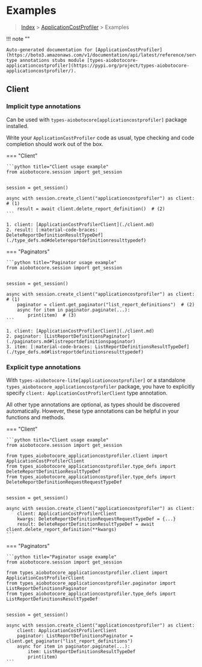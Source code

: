 # Examples

> [Index](../README.md) > [ApplicationCostProfiler](./README.md) > Examples

!!! note ""

    Auto-generated documentation for [ApplicationCostProfiler](https://boto3.amazonaws.com/v1/documentation/api/latest/reference/services/applicationcostprofiler.html#ApplicationCostProfiler)
    type annotations stubs module [types-aiobotocore-applicationcostprofiler](https://pypi.org/project/types-aiobotocore-applicationcostprofiler/).

## Client

### Implicit type annotations

Can be used with `types-aiobotocore[applicationcostprofiler]` package installed.

Write your `ApplicationCostProfiler` code as usual,
type checking and code completion should work out of the box.



=== "Client"

    ```python title="Client usage example"
    from aiobotocore.session import get_session


    session = get_session()

    async with session.create_client("applicationcostprofiler") as client:  # (1)
        result = await client.delete_report_definition()  # (2)
    ```

    1. client: [ApplicationCostProfilerClient](./client.md)
    2. result: [:material-code-braces: DeleteReportDefinitionResultTypeDef](./type_defs.md#deletereportdefinitionresulttypedef) 



=== "Paginators"

    ```python title="Paginator usage example"
    from aiobotocore.session import get_session


    session = get_session()

    async with session.create_client("applicationcostprofiler") as client:  # (1)
        paginator = client.get_paginator("list_report_definitions")  # (2)
        async for item in paginator.paginate(...):
            print(item)  # (3)
    ```

    1. client: [ApplicationCostProfilerClient](./client.md)
    2. paginator: [ListReportDefinitionsPaginator](./paginators.md#listreportdefinitionspaginator)
    3. item: [:material-code-braces: ListReportDefinitionsResultTypeDef](./type_defs.md#listreportdefinitionsresulttypedef) 




### Explicit type annotations

With `types-aiobotocore-lite[applicationcostprofiler]`
or a standalone `types_aiobotocore_applicationcostprofiler` package, you have to explicitly specify
`client: ApplicationCostProfilerClient` type annotation.

All other type annotations are optional, as types should be discovered automatically.
However, these type annotations can be helpful in your functions and methods.


=== "Client"

    ```python title="Client usage example"
    from aiobotocore.session import get_session

    from types_aiobotocore_applicationcostprofiler.client import ApplicationCostProfilerClient
    from types_aiobotocore_applicationcostprofiler.type_defs import DeleteReportDefinitionResultTypeDef
    from types_aiobotocore_applicationcostprofiler.type_defs import DeleteReportDefinitionRequestRequestTypeDef


    session = get_session()

    async with session.create_client("applicationcostprofiler") as client:
        client: ApplicationCostProfilerClient
        kwargs: DeleteReportDefinitionRequestRequestTypeDef = {...}
        result: DeleteReportDefinitionResultTypeDef = await client.delete_report_definition(**kwargs)
    ```



=== "Paginators"

    ```python title="Paginator usage example"
    from aiobotocore.session import get_session

    from types_aiobotocore_applicationcostprofiler.client import ApplicationCostProfilerClient
    from types_aiobotocore_applicationcostprofiler.paginator import ListReportDefinitionsPaginator
    from types_aiobotocore_applicationcostprofiler.type_defs import ListReportDefinitionsResultTypeDef


    session = get_session()

    async with session.create_client("applicationcostprofiler") as client:
        client: ApplicationCostProfilerClient
        paginator: ListReportDefinitionsPaginator = client.get_paginator("list_report_definitions")
        async for item in paginator.paginate(...):
            item: ListReportDefinitionsResultTypeDef
            print(item)
    ```


